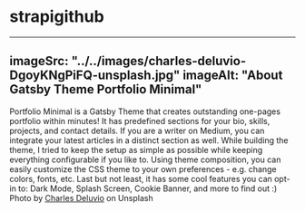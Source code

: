 # strapigithub
---
imageSrc: "../../images/charles-deluvio-DgoyKNgPiFQ-unsplash.jpg"
imageAlt: "About Gatsby Theme Portfolio Minimal"
---
Portfolio Minimal is a Gatsby Theme that creates outstanding one-pages portfolio within minutes!
It has predefined sections for your bio, skills, projects, and contact details. If you are a writer on Medium, you can integrate your latest articles in a distinct section as well. While building the theme, I tried to keep the setup as simple as possible while keeping everything configurable if you like to.
Using theme composition, you can easily customize the CSS theme to your own preferences - e.g. change colors, fonts, etc.
Last but not least, it has some cool features you can opt-in to: Dark Mode, Splash Screen, Cookie Banner, and more to find out :)
Photo by <a href="https://unsplash.com/@charlesdeluvio?utm_source=unsplash&utm_medium=referral&utm_content=creditCopyText" target="_blank" rel="nofollow noopener noreferrer" aria-label="External Link"><u>Charles Deluvio</u></a> on Unsplash

